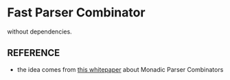 # Fast Parser Combinator

without dependencies.

## REFERENCE

- the idea comes from [this whitepaper](https://www.cs.nott.ac.uk/~pszgmh/monparsing.pdf) about Monadic Parser Combinators
